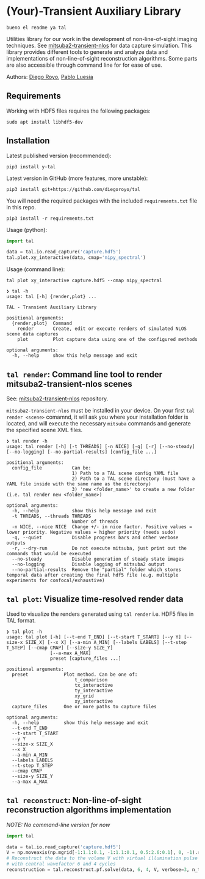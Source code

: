# (Your)-Transient Auxiliary Library

    bueno el readme ya tal

Utilities library for our work in the development of non-line-of-sight imaging techniques. See [mitsuba2-transient-nlos](https://github.com/diegoroyo/mitsuba2-transient-nlos) for data capture simulation. This library provides different tools to generate and analyze data and implementations of non-line-of-sight reconstruction algorithms. Some parts are also accessible through command line for for ease of use.

Authors: [Diego Royo](https://github.com/diegoroyo), [Pablo Luesia](https://github.com/p-luesia)

## Requirements

Working with HDF5 files requires the following packages:

```
sudo apt install libhdf5-dev
```

## Installation

Latest published version (recommended):

```
pip3 install y-tal
```

Latest version in GitHub (more features, more unstable):

```
pip3 install git+https://github.com/diegoroyo/tal
```

You will need the required packages with the included `requirements.txt` file in this repo.

```
pip3 install -r requirements.txt
```

Usage (python):

```python
import tal

data = tal.io.read_capture('capture.hdf5')
tal.plot.xy_interactive(data, cmap='nipy_spectral')
```

Usage (command line):

```
tal plot xy_interactive capture.hdf5 --cmap nipy_spectral
```

```
❯ tal -h
usage: tal [-h] {render,plot} ...

TAL - Transient Auxiliary Library

positional arguments:
  {render,plot}  Command
    render       Create, edit or execute renders of simulated NLOS scene data captures
    plot         Plot capture data using one of the configured methods

optional arguments:
  -h, --help     show this help message and exit
```

## `tal render`: Command line tool to render mitsuba2-transient-nlos scenes

See: [mitsuba2-transient-nlos](https://github.com/diegoroyo/mitsuba2-transient-nlos) repository.

`mitsuba2-transient-nlos` must be installed in your device. On your first `tal render <scene>` comamnd, it will ask you where your installation folder is located, and will execute the necessary `mitsuba` commands and generate the specified scene XML files.

```
❯ tal render -h
usage: tal render [-h] [-t THREADS] [-n NICE] [-q] [-r] [--no-steady] [--no-logging] [--no-partial-results] [config_file ...]

positional arguments:
  config_file           Can be:
                        1) Path to a TAL scene config YAML file
                        2) Path to a TAL scene directory (must have a YAML file inside with the same name as the directory)
                        3) 'new <folder_name>' to create a new folder (i.e. tal render new <folder_name>)

optional arguments:
  -h, --help            show this help message and exit
  -t THREADS, --threads THREADS
                        Number of threads
  -n NICE, --nice NICE  Change +/- in nice factor. Positive values = lower priority. Negative values = higher priority (needs sudo)
  -q, --quiet           Disable progress bars and other verbose outputs
  -r, --dry-run         Do not execute mitsuba, just print out the commands that would be executed
  --no-steady           Disable generation of steady state images
  --no-logging          Disable logging of mitsuba2 output
  --no-partial-results  Remove the "partial" folder which stores temporal data after creating the final hdf5 file (e.g. multiple experiments for confocal/exhaustive)
```

## `tal plot`: Visualize time-resolved render data

Used to visualize the renders generated using `tal render` i.e. HDF5 files in TAL format.

```
❯ tal plot -h
usage: tal plot [-h] [--t-end T_END] [--t-start T_START] [--y Y] [--size-x SIZE_X] [--x X] [--a-min A_MIN] [--labels LABELS] [--t-step T_STEP] [--cmap CMAP] [--size-y SIZE_Y]
                [--a-max A_MAX]
                preset [capture_files ...]

positional arguments:
  preset             Plot method. Can be one of:
                         t_comparison
                         tx_interactive
                         ty_interactive
                         xy_grid
                         xy_interactive
  capture_files      One or more paths to capture files

optional arguments:
  -h, --help         show this help message and exit
  --t-end T_END
  --t-start T_START
  --y Y
  --size-x SIZE_X
  --x X
  --a-min A_MIN
  --labels LABELS
  --t-step T_STEP
  --cmap CMAP
  --size-y SIZE_Y
  --a-max A_MAX
```

## `tal reconstruct`: Non-line-of-sight reconstruction algorithms implementation

_NOTE: No command-line version for now_

```python
import tal

data = tal.io.read_capture('capture.hdf5')
V = np.moveaxis(np.mgrid[-1:1.1:0.1, -1:1.1:0.1, 0.5:2.6:0.1], 0, -1).reshape(-1,3)
# Reconstruct the data to the volume V with virtual illumination pulse
# with central wavefactor 6 and 4 cycles
reconstruction = tal.reconstruct.pf.solve(data, 6, 4, V, verbose=3, n_threads=1)
```
